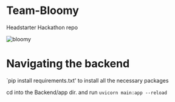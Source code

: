 # Team-Bloomy
Headstarter Hackathon repo

![bloomy](https://github.com/user-attachments/assets/076d3460-fdbd-480c-bce9-745a4651b6a7)


# Navigating the backend

`pip install requirements.txt' to install all the necessary packages

cd into the Backend/app dir. and run `uvicorn main:app --reload`
